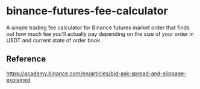 # binance-futures-fee-calculator
A simple trading fee calculator for Binance futures market order that finds out how much fee you'll actually pay depending on the size of your order in USDT and current state of order book.


## Reference
https://academy.binance.com/en/articles/bid-ask-spread-and-slippage-explained
